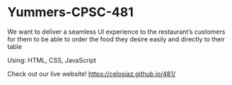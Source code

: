 # Yummers-CPSC-481
We want to deliver a seamless UI experience to the restaurant’s customers for them to be able to order the food they desire easily and directly to their table

Using: HTML, CSS, JavaScript

Check out our live website!
https://celosiaz.github.io/481/


